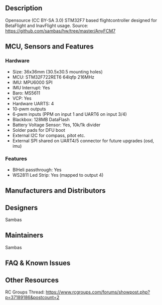 ## Description

Opensource (CC BY-SA 3.0) STM32F7 based flightcontroller designed for BetaFlight and InavFlight usage.
Source: https://github.com/sambas/hw/tree/master/AnyFCM7

## MCU, Sensors and Features

### Hardware

- Size: 36x36mm (30.5x30.5 mounting holes)
- MCU: STM32F722RET6 64lqfp 216MHz
- IMU: MPU6000 SPI
- IMU Interrupt: Yes
- Baro: MS5611
- VCP: Yes
- Hardware UARTS: 4
- 10-pwm outputs
- 6-pwm inputs (PPM on input 1 and UART6 on input 3/4)
- Blackbox: 128MB DataFlash
- Battery Voltage Sensor: Yes, 10k/1k divider
- Solder pads for DFU boot
- External I2C for compass, pitot etc.
- External SPI shared on UART4/5 connector for future upgrades (osd, imu)

### Features

- BlHeli passthrough: Yes
- WS2811 Led Strip: Yes (mapped to output 4)

## Manufacturers and Distributors

## Designers

Sambas

## Maintainers

Sambas

## FAQ & Known Issues

## Other Resources

RC Groups Thread: https://www.rcgroups.com/forums/showpost.php?p=37189186&postcount=2
